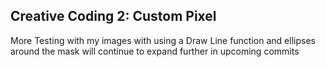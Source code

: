 ## Creative Coding 2: Custom Pixel

More Testing with my images with using a Draw Line function and ellipses
around the mask will continue to expand further in upcoming commits 
